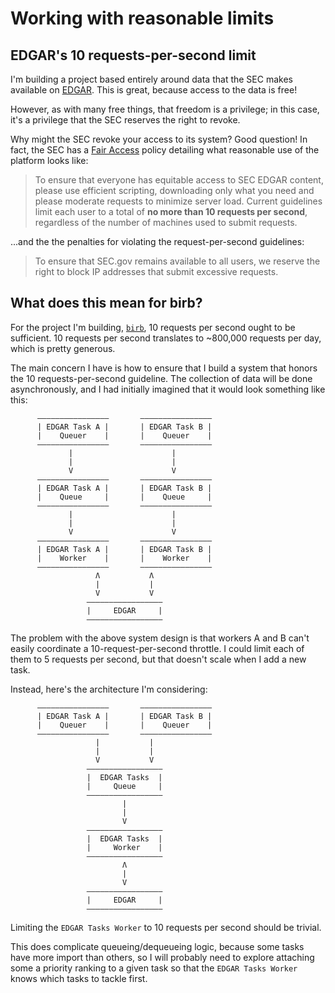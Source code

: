 # Working with reasonable limits
## EDGAR's 10 requests-per-second limit
I'm building a project based entirely around data that the SEC makes available on [EDGAR](https://www.sec.gov/edgar/searchedgar/companysearch.html). This is great, because access to the data is free!

However, as with many free things, that freedom is a privilege; in this case, it's a privilege that the SEC reserves the right to revoke.

Why might the SEC revoke your access to its system? Good question! In fact, the SEC has a [Fair Access](https://www.sec.gov/developer) policy detailing what reasonable use of the platform looks like:
> To ensure that everyone has equitable access to SEC EDGAR content, please use efficient scripting, downloading only what you need and please moderate requests to minimize server load. Current guidelines limit each user to a total of **no more than 10 requests per second**, regardless of the number of machines used to submit requests.

...and the the penalties for violating the request-per-second guidelines:

> To ensure that SEC.gov remains available to all users, we reserve the right to block IP addresses that submit excessive requests.

## What does this mean for birb?
For the project I'm building, [`birb`](https://github.com/murtyjones/birb), 10 requests per second ought to be sufficient. 10 requests per second translates to ~800,000 requests per day, which is pretty generous.

The main concern I have is how to ensure that I build a system that honors the 10 requests-per-second guideline. The collection of data will be done asynchronously, and I had initially imagined that it would look something like this:
```
      ————————————————       ————————————————
      | EDGAR Task A |       | EDGAR Task B |
      |    Queuer    |       |    Queuer    |
      ————————————————       ————————————————
             |                      |
             |                      |
             V                      V
      ————————————————       ————————————————
      | EDGAR Task A |       | EDGAR Task B |
      |    Queue     |       |    Queue     |
      ————————————————       ————————————————
             |                      |
             |                      |
             V                      V
      ————————————————       ————————————————
      | EDGAR Task A |       | EDGAR Task B |
      |    Worker    |       |    Worker    |
      ————————————————       ————————————————
                   Λ           Λ
                   |           |
                   V           V
                 —————————————————
                 |     EDGAR     |
                 —————————————————
```
The problem with the above system design is that workers A and B can't easily coordinate a 10-request-per-second throttle. I could limit each of them to 5 requests per second, but that doesn't scale when I add a new task.

Instead, here's the architecture I'm considering:
```
      ————————————————       ————————————————
      | EDGAR Task A |       | EDGAR Task B |
      |    Queuer    |       |    Queuer    |
      ————————————————       ————————————————
                   |           |
                   |           |
                   V           V
                 —————————————————
                 |  EDGAR Tasks  |
                 |     Queue     |
                 —————————————————
                         |
                         |
                         V
                 —————————————————
                 |  EDGAR Tasks  |
                 |     Worker    |
                 —————————————————
                         Λ
                         |
                         V
                 —————————————————
                 |     EDGAR     |
                 —————————————————
```

Limiting the `EDGAR Tasks Worker` to 10 requests per second should be trivial.

This does complicate queueing/dequeueing logic, because some tasks have more import than others, so I will probably need to explore attaching some a priority ranking to a given task so that the `EDGAR Tasks Worker` knows which tasks to tackle first.